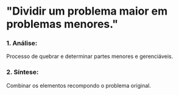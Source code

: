 # "Dividir um problema maior em problemas menores."

### 1. Análise: 
Processo de quebrar e determinar partes menores e gerenciáveis.

### 2. Síntese:
Combinar os elementos recompondo o problema original.

